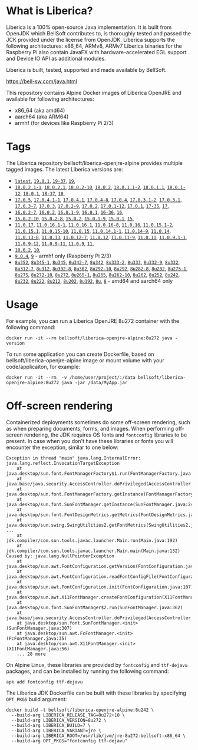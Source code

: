 # What is Liberica?

Liberica is a 100% open-source Java implementation.
It is built from OpenJDK which BellSoft contributes to, is thoroughly
tested and passed the JCK provided under the license from OpenJDK.
Liberica supports the following architectures: x86_64, ARMv8, ARMv7
Liberica binaries for the Raspberry Pi also contain JavaFX with hardware-accelerated EGL support and Device IO API as additional modules.

Liberica is built, tested, supported and made available by BellSoft.

<https://bell-sw.com/java.html>

This repository contains Alpine Docker images of Liberica OpenJRE and available for following architectures:

* x86_64 (aka amd64)
* aarch64 (aka ARM64)
* armhf (for devices like Raspberry Pi 2/3)

# Tags

The Liberica repository bellsoft/liberica-openjre-alpine provides multiple tagged images. The latest Liberica versions are:

* [`latest`](https://github.com/bell-sw/Liberica/blob/master/docker/repos/liberica-openjre-alpine/19/Dockerfile),
[`19.0.1`](https://github.com/bell-sw/Liberica/blob/master/docker/repos/liberica-openjre-alpine/19/Dockerfile),
[`19-37`](https://github.com/bell-sw/Liberica/blob/master/docker/repos/liberica-openjre-alpine/19/Dockerfile),
[`19`](https://github.com/bell-sw/Liberica/blob/master/docker/repos/liberica-openjre-alpine/19/Dockerfile),
* [`18.0.2.1-1`](https://github.com/bell-sw/Liberica/blob/master/docker/repos/liberica-openjre-alpine/18/Dockerfile),
[`18.0.2.1`](https://github.com/bell-sw/Liberica/blob/master/docker/repos/liberica-openjre-alpine/18/Dockerfile),
[`18.0.2-10`](https://github.com/bell-sw/Liberica/blob/master/docker/repos/liberica-openjre-alpine/18/Dockerfile),
[`18.0.2`](https://github.com/bell-sw/Liberica/blob/master/docker/repos/liberica-openjre-alpine/18/Dockerfile),
[`18.0.1.1-2`](https://github.com/bell-sw/Liberica/blob/master/docker/repos/liberica-openjre-alpine/18/Dockerfile),
[`18.0.1.1`](https://github.com/bell-sw/Liberica/blob/master/docker/repos/liberica-openjre-alpine/18/Dockerfile),
[`18.0.1-12`](https://github.com/bell-sw/Liberica/blob/master/docker/repos/liberica-openjre-alpine/18/Dockerfile),
[`18.0.1`](https://github.com/bell-sw/Liberica/blob/master/docker/repos/liberica-openjre-alpine/18/Dockerfile),
[`18-37`](https://github.com/bell-sw/Liberica/blob/master/docker/repos/liberica-openjre-alpine/18/Dockerfile),
[`18`](https://github.com/bell-sw/Liberica/blob/master/docker/repos/liberica-openjre-alpine/18/Dockerfile),
* [`17.0.5`](https://github.com/bell-sw/Liberica/blob/master/docker/repos/liberica-openjre-alpine/17/Dockerfile),
[`17.0.4.1-1`](https://github.com/bell-sw/Liberica/blob/master/docker/repos/liberica-openjre-alpine/17/Dockerfile),
[`17.0.4.1`](https://github.com/bell-sw/Liberica/blob/master/docker/repos/liberica-openjre-alpine/17/Dockerfile),
[`17.0.4-8`](https://github.com/bell-sw/Liberica/blob/master/docker/repos/liberica-openjre-alpine/17/Dockerfile),
[`17.0.4`](https://github.com/bell-sw/Liberica/blob/master/docker/repos/liberica-openjre-alpine/17/Dockerfile),
[`17.0.3.1-2`](https://github.com/bell-sw/Liberica/blob/master/docker/repos/liberica-openjre-alpine/17/Dockerfile),
[`17.0.3.1`](https://github.com/bell-sw/Liberica/blob/master/docker/repos/liberica-openjre-alpine/17/Dockerfile),
[`17.0.3-7`](https://github.com/bell-sw/Liberica/blob/master/docker/repos/liberica-openjre-alpine/17/Dockerfile),
[`17.0.3`](https://github.com/bell-sw/Liberica/blob/master/docker/repos/liberica-openjre-alpine/17/Dockerfile),
[`17.0.2-9`](https://github.com/bell-sw/Liberica/blob/master/docker/repos/liberica-openjre-alpine/17/Dockerfile),
[`17.0.2`](https://github.com/bell-sw/Liberica/blob/master/docker/repos/liberica-openjre-alpine/17/Dockerfile),
[`17.0.1-12`](https://github.com/bell-sw/Liberica/blob/master/docker/repos/liberica-openjre-alpine/17/Dockerfile),
[`17.0.1`](https://github.com/bell-sw/Liberica/blob/master/docker/repos/liberica-openjre-alpine/17/Dockerfile),
[`17-35`](https://github.com/bell-sw/Liberica/blob/master/docker/repos/liberica-openjre-alpine/17/Dockerfile),
[`17`](https://github.com/bell-sw/Liberica/blob/master/docker/repos/liberica-openjre-alpine/17/Dockerfile),
* [`16.0.2-7`](https://github.com/bell-sw/Liberica/blob/master/docker/repos/liberica-openjre-alpine/16/Dockerfile),
[`16.0.2`](https://github.com/bell-sw/Liberica/blob/master/docker/repos/liberica-openjre-alpine/16/Dockerfile),
[`16.0.1-9`](https://github.com/bell-sw/Liberica/blob/master/docker/repos/liberica-openjre-alpine/16/Dockerfile),
[`16.0.1`](https://github.com/bell-sw/Liberica/blob/master/docker/repos/liberica-openjre-alpine/16/Dockerfile),
[`16-36`](https://github.com/bell-sw/Liberica/blob/master/docker/repos/liberica-openjre-alpine/16/Dockerfile),
[`16`](https://github.com/bell-sw/Liberica/blob/master/docker/repos/liberica-openjre-alpine/16/Dockerfile),
* [`15.0.2-10`](https://github.com/bell-sw/Liberica/blob/master/docker/repos/liberica-openjre-alpine/15/Dockerfile),
[`15.0.2-8`](https://github.com/bell-sw/Liberica/blob/master/docker/repos/liberica-openjre-alpine/15/Dockerfile),
[`15.0.2`](https://github.com/bell-sw/Liberica/blob/master/docker/repos/liberica-openjre-alpine/15/Dockerfile),
[`15.0.1-9`](https://github.com/bell-sw/Liberica/blob/master/docker/repos/liberica-openjre-alpine/15/Dockerfile),
[`15.0.1`](https://github.com/bell-sw/Liberica/blob/master/docker/repos/liberica-openjre-alpine/15/Dockerfile),
[`15`](https://github.com/bell-sw/Liberica/blob/master/docker/repos/liberica-openjre-alpine/15/Dockerfile),
* [`11.0.17`](https://github.com/bell-sw/Liberica/blob/master/docker/repos/liberica-openjre-alpine/11/Dockerfile),
[`11.0.16.1-1`](https://github.com/bell-sw/Liberica/blob/master/docker/repos/liberica-openjre-alpine/11/Dockerfile),
[`11.0.16.1`](https://github.com/bell-sw/Liberica/blob/master/docker/repos/liberica-openjre-alpine/11/Dockerfile),
[`11.0.16-8`](https://github.com/bell-sw/Liberica/blob/master/docker/repos/liberica-openjre-alpine/11/Dockerfile),
[`11.0.16`](https://github.com/bell-sw/Liberica/blob/master/docker/repos/liberica-openjre-alpine/11/Dockerfile),
[`11.0.15.1-2`](https://github.com/bell-sw/Liberica/blob/master/docker/repos/liberica-openjre-alpine/11/Dockerfile),
[`11.0.15.1`](https://github.com/bell-sw/Liberica/blob/master/docker/repos/liberica-openjre-alpine/11/Dockerfile),
[`11.0.15-10`](https://github.com/bell-sw/Liberica/blob/master/docker/repos/liberica-openjre-alpine/11/Dockerfile),
[`11.0.15`](https://github.com/bell-sw/Liberica/blob/master/docker/repos/liberica-openjre-alpine/11/Dockerfile),
[`11.0.14.1-1`](https://github.com/bell-sw/Liberica/blob/master/docker/repos/liberica-openjre-alpine/11/Dockerfile),
[`11.0.14-9`](https://github.com/bell-sw/Liberica/blob/master/docker/repos/liberica-openjre-alpine/11/Dockerfile),
[`11.0.14`](https://github.com/bell-sw/Liberica/blob/master/docker/repos/liberica-openjre-alpine/11/Dockerfile),
[`11.0.13-8`](https://github.com/bell-sw/Liberica/blob/master/docker/repos/liberica-openjre-alpine/11/Dockerfile),
[`11.0.13`](https://github.com/bell-sw/Liberica/blob/master/docker/repos/liberica-openjre-alpine/11/Dockerfile),
[`11.0.12-7`](https://github.com/bell-sw/Liberica/blob/master/docker/repos/liberica-openjre-alpine/11/Dockerfile),
[`11.0.12`](https://github.com/bell-sw/Liberica/blob/master/docker/repos/liberica-openjre-alpine/11/Dockerfile),
[`11.0.11-9`](https://github.com/bell-sw/Liberica/blob/master/docker/repos/liberica-openjre-alpine/11/Dockerfile),
[`11.0.11`](https://github.com/bell-sw/Liberica/blob/master/docker/repos/liberica-openjre-alpine/11/Dockerfile),
[`11.0.9.1-1`](https://github.com/bell-sw/Liberica/blob/master/docker/repos/liberica-openjre-alpine/11/Dockerfile),
[`11.0.9-12`](https://github.com/bell-sw/Liberica/blob/master/docker/repos/liberica-openjre-alpine/11/Dockerfile),
[`11.0.9-11`](https://github.com/bell-sw/Liberica/blob/master/docker/repos/liberica-openjre-alpine/11/Dockerfile),
[`11.0.9`](https://github.com/bell-sw/Liberica/blob/master/docker/repos/liberica-openjre-alpine/11/Dockerfile),
[`11`](https://github.com/bell-sw/Liberica/blob/master/docker/repos/liberica-openjre-alpine/11/Dockerfile),
* [`10.0.2`](https://github.com/bell-sw/Liberica/blob/master/docker/repos/liberica-openjre-alpine/old/10.0.2/Dockerfile),
[`10`](https://github.com/bell-sw/Liberica/blob/master/docker/repos/liberica-openjre-alpine/old/10.0.2/Dockerfile),
* [`9.0.4`](https://github.com/bell-sw/Liberica/blob/master/docker/repos/liberica-openjre-alpine/old/9.0.4/Dockerfile),
[`9`](https://github.com/bell-sw/Liberica/blob/master/docker/repos/liberica-openjre-alpine/old/9.0.4/Dockerfile) - armhf only (Raspberry Pi 2/3)
* [`8u352`](https://github.com/bell-sw/Liberica/blob/master/docker/repos/liberica-openjre-alpine/8/Dockerfile),
[`8u345-1`](https://github.com/bell-sw/Liberica/blob/master/docker/repos/liberica-openjre-alpine/8/Dockerfile),
[`8u345`](https://github.com/bell-sw/Liberica/blob/master/docker/repos/liberica-openjre-alpine/8/Dockerfile),
[`8u342-7`](https://github.com/bell-sw/Liberica/blob/master/docker/repos/liberica-openjre-alpine/8/Dockerfile),
[`8u342`](https://github.com/bell-sw/Liberica/blob/master/docker/repos/liberica-openjre-alpine/8/Dockerfile),
[`8u333-2`](https://github.com/bell-sw/Liberica/blob/master/docker/repos/liberica-openjre-alpine/8/Dockerfile),
[`8u333`](https://github.com/bell-sw/Liberica/blob/master/docker/repos/liberica-openjre-alpine/8/Dockerfile),
[`8u332-9`](https://github.com/bell-sw/Liberica/blob/master/docker/repos/liberica-openjre-alpine/8/Dockerfile),
[`8u332`](https://github.com/bell-sw/Liberica/blob/master/docker/repos/liberica-openjre-alpine/8/Dockerfile),
[`8u312-7`](https://github.com/bell-sw/Liberica/blob/master/docker/repos/liberica-openjre-alpine/8/Dockerfile),
[`8u312`](https://github.com/bell-sw/Liberica/blob/master/docker/repos/liberica-openjre-alpine/8/Dockerfile),
[`8u302-8`](https://github.com/bell-sw/Liberica/blob/master/docker/repos/liberica-openjre-alpine/8/Dockerfile),
[`8u302`](https://github.com/bell-sw/Liberica/blob/master/docker/repos/liberica-openjre-alpine/8/Dockerfile),
[`8u292-10`](https://github.com/bell-sw/Liberica/blob/master/docker/repos/liberica-openjre-alpine/8/Dockerfile),
[`8u292`](https://github.com/bell-sw/Liberica/blob/master/docker/repos/liberica-openjre-alpine/8/Dockerfile),
[`8u282-8`](https://github.com/bell-sw/Liberica/blob/master/docker/repos/liberica-openjre-alpine/8/Dockerfile),
[`8u282`](https://github.com/bell-sw/Liberica/blob/master/docker/repos/liberica-openjre-alpine/8/Dockerfile),
[`8u275-1`](https://github.com/bell-sw/Liberica/blob/master/docker/repos/liberica-openjre-alpine/8/Dockerfile),
[`8u275`](https://github.com/bell-sw/Liberica/blob/master/docker/repos/liberica-openjre-alpine/8/Dockerfile),
[`8u272-10`](https://github.com/bell-sw/Liberica/blob/master/docker/repos/liberica-openjre-alpine/8/Dockerfile),
[`8u272`](https://github.com/bell-sw/Liberica/blob/master/docker/repos/liberica-openjre-alpine/8/Dockerfile),
[`8u265-1`](https://github.com/bell-sw/Liberica/blob/master/docker/repos/liberica-openjre-alpine/8/Dockerfile),
[`8u265`](https://github.com/bell-sw/Liberica/blob/master/docker/repos/liberica-openjre-alpine/8/Dockerfile),
[`8u262-10`](https://github.com/bell-sw/Liberica/blob/master/docker/repos/liberica-openjre-alpine/8/Dockerfile),
[`8u262`](https://github.com/bell-sw/Liberica/blob/master/docker/repos/liberica-openjre-alpine/8/Dockerfile),
[`8u252`](https://github.com/bell-sw/Liberica/blob/master/docker/repos/liberica-openjre-alpine/8/Dockerfile),
[`8u242`](https://github.com/bell-sw/Liberica/blob/master/docker/repos/liberica-openjre-alpine/old/8u242/Dockerfile),
[`8u232`](https://github.com/bell-sw/Liberica/blob/master/docker/repos/liberica-openjre-alpine/old/8u232/Dockerfile),
[`8u222`](https://github.com/bell-sw/Liberica/blob/master/docker/repos/liberica-openjre-alpine/old/8u222/Dockerfile),
[`8u212`](https://github.com/bell-sw/Liberica/blob/master/docker/repos/liberica-openjre-alpine/old/8u212/Dockerfile),
[`8u202`](https://github.com/bell-sw/Liberica/blob/master/docker/repos/liberica-openjre-alpine/old/8u202/Dockerfile),
[`8u192`](https://github.com/bell-sw/Liberica/blob/master/docker/repos/liberica-openjre-alpine/old/8u192/Dockerfile),
[`8u`](https://github.com/bell-sw/Liberica/blob/master/docker/repos/liberica-openjre-alpine/8/Dockerfile),
[`8`](https://github.com/bell-sw/Liberica/blob/master/docker/repos/liberica-openjre-alpine/8/Dockerfile) - amd64 and aarch64 only

# Usage

For example, you can run a Liberica OpenJRE 8u272 container with the following command:

 `docker run -it --rm bellsoft/liberica-openjre-alpine:8u272 java -version`

To run some application you can create Dockerfile, based on bellsoft/liberica-openjre-alpine image or mount volume with your code/applicaiton, for example:

 `docker run -it --rm  -v /home/user/project/:/data bellsoft/liberica-openjre-alpine:8u272 java -jar /data/MyApp.jar`

# Off-screen rendering

Containerized deployments sometimes do some off-screen rendering, such as when preparing documents, forms, and images. When performing off-screen rendering, the JDK requires OS fonts and `fontconfig` libraries to be present.
In case when you don't have these libraries or fonts you will encounter the exception, similar to one below:

```shell
Exception in thread "main" java.lang.InternalError: java.lang.reflect.InvocationTargetException
	at java.desktop/sun.font.FontManagerFactory$1.run(FontManagerFactory.java:86)
	at java.base/java.security.AccessController.doPrivileged(AccessController.java:312)
	at java.desktop/sun.font.FontManagerFactory.getInstance(FontManagerFactory.java:74)
	at java.desktop/sun.font.SunFontManager.getInstance(SunFontManager.java:247)
	at java.desktop/sun.font.FontDesignMetrics.getMetrics(FontDesignMetrics.java:261)
	at java.desktop/sun.swing.SwingUtilities2.getFontMetrics(SwingUtilities2.java:1243)
...
	at jdk.compiler/com.sun.tools.javac.launcher.Main.run(Main.java:192)
	at jdk.compiler/com.sun.tools.javac.launcher.Main.main(Main.java:132)
Caused by: java.lang.NullPointerException
	at java.desktop/sun.awt.FontConfiguration.getVersion(FontConfiguration.java:1262)
	at java.desktop/sun.awt.FontConfiguration.readFontConfigFile(FontConfiguration.java:225)
	at java.desktop/sun.awt.FontConfiguration.init(FontConfiguration.java:107)
	at java.desktop/sun.awt.X11FontManager.createFontConfiguration(X11FontManager.java:719)
	at java.desktop/sun.font.SunFontManager$2.run(SunFontManager.java:362)
	at java.base/java.security.AccessController.doPrivileged(AccessController.java:312)
	at java.desktop/sun.font.SunFontManager.<init>(SunFontManager.java:307)
	at java.desktop/sun.awt.FcFontManager.<init>(FcFontManager.java:35)
	at java.desktop/sun.awt.X11FontManager.<init>(X11FontManager.java:56)
	... 28 more
```

On Alpine Linux, these libraries are provided by `fontconfig` and `ttf-dejavu` packages, and can be installed by running the following command:

```apk add fontconfig ttf-dejavu```

The Liberica JDK Dockerfile can be built with these libraries by specifying `OPT_PKGS` build argument:

```shell
docker build -t bellsoft/liberica-openjre-alpine:8u242 \
  --build-arg LIBERICA_RELEASE_TAG=8u272+10 \
  --build-arg LIBERICA_VERSION=8u272 \
  --build-arg LIBERICA_BUILD=7 \
  --build-arg LIBERICA_VARIANT=jre \
  --build-arg LIBERICA_ROOT=/usr/lib/jvm/jre-8u272-bellsoft-x86_64 \
  --build-arg OPT_PKGS="fontconfig ttf-dejavu"
```

